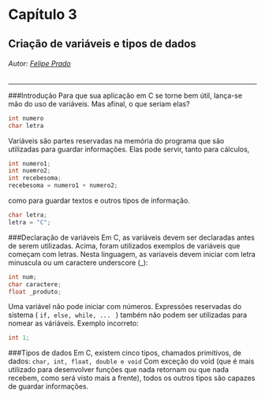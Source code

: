 # Capítulo 3

## Criação de variáveis e tipos de dados

###### Autor: [Felipe Prado](https://github.com/fpterrific)

---

###Introdução
Para que sua aplicação em C se torne bem útil, lança-se mão do uso de variáveis. Mas afinal, o que seriam elas?

```c
int numero
char letra
```

Variáveis são partes reservadas na memória do programa que são utilizadas para guardar informações. Elas pode servir, tanto para cálculos,

```c
int numero1;
int nuemro2;
int recebesoma;
recebesoma = numero1 + numero2;
```

como para guardar textos e outros tipos de informação.

```c
char letra;
letra = "C";
```

###Declaração de variáveis
Em C, as variáveis devem ser declaradas antes de serem utilizadas. Acima, foram utilizados exemplos de variáveis que começam com letras. Nesta linguagem, as variaveis devem iniciar com letra minuscula ou um caractere underscore (_):

```c
int num;
char caractere;
float _produto;
```

Uma variável não pode iniciar com números. Expressões reservadas do sistema  ( ``if, else, while, ... `` ) também não podem ser utilizadas para nomear as váriáveis.
Exemplo incorreto:

```c
int 1;

```

###Tipos de dados
Em C, existem cinco tipos, chamados primitivos, de dados:
``char, int, float, double e void``
Com exceção do void (que é mais utilizado para desenvolver funções que nada retornam ou que nada recebem, como será visto mais a frente), todos os outros tipos são capazes de guardar informações.